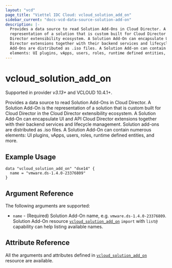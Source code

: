 ```yaml
---
layout: "vcd"
page_title: "Viettel IDC Cloud: vcloud_solution_add_on"
sidebar_current: "docs-vcd-data-source-solution-add-on"
description: |-
  Provides a data source to read Solution Add-Ons in Cloud Director. A Solution Add-On is the
  representation of a solution that is custom built for Cloud Director in the Cloud
  Director extensibility ecosystem. A Solution Add-On can encapsulate UI and API Cloud
  Director extensions together with their backend services and lifecycle management. Solution
  Add-Ons are distributed as .iso files. A Solution Add-on can contain numerous
  elements: UI plugins, vApps, users, roles, runtime defined entities, and more.
---
```


# vcloud\_solution\_add\_on

Supported in provider *v3.13+* and VCLOUD 10.4.1+.

Provides a data source to read Solution Add-Ons in Cloud Director. A Solution Add-On is the
representation of a solution that is custom built for Cloud Director in the Cloud
Director extensibility ecosystem. A Solution Add-On can encapsulate UI and API Cloud Director
extensions together with their backend services and lifecycle management. Solution аdd-оns are
distributed as .iso files. A Solution Add-On can contain numerous elements: UI plugins, vApps,
users, roles, runtime defined entities, and more.

## Example Usage

```hcl
data "vcloud_solution_add_on" "dse14" {
  name = "vmware.ds-1.4.0-23376809"
}
```

## Argument Reference

The following arguments are supported:

* `name` - (Required) Solution Add-On name, e.g. `vmware.ds-1.4.0-23376809`. Solution Add-On
  resource [`vcloud_solution_add_on`](/providers/terraform-viettelidc/vcloud/latest/docs/resources/solution_add_on)
  `import` with `list@` capability can help listing available names.


## Attribute Reference

All the arguments and attributes defined in
[`vcloud_solution_add_on`](/providers/terraform-viettelidc/vcloud/latest/docs/resources/solution_add_on) resource are
available.